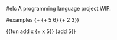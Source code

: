 #elc
A programming language project WIP.

#examples
{+ {+ 5 6} {+ 2 3}}

{{fun add x {+ x 5}} {add 5}}
